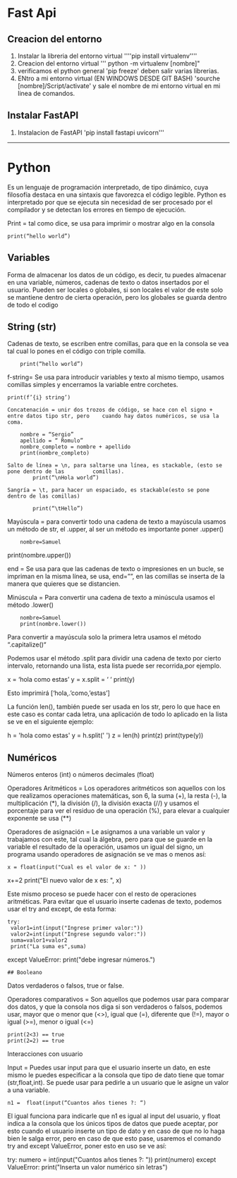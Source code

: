 # Fast Api
## Creacion del entorno
1. Instalar la libreria del entorno virtual ''''pip install virtualenv''''
2. Creacion del entorno virtual ''' python -m virtualenv [nombre]"
3. verificamos el python general 'pip freeze' deben salir varias librerias.
4. ENtro a mi entorno virtual (EN WINDOWS DESDE GIT BASH) 'sourche [nombre]/Script/activate' y sale el nombre de mi entorno virtual en mi linea de comandos.   

## Instalar FastAPI
1. Instalacion de FastAPI 'pip install fastapi uvicorn''' 

--- 

# Python 

Es un lenguaje de programación interpretado, de tipo dinámico, cuya filosofía destaca en una sintaxis que favorezca el código legible. Python es interpretado por que se ejecuta sin necesidad de ser procesado por el compilador y se detectan los errores en tiempo de ejecución. 

Print = tal como dice, se usa para imprimir o mostrar algo en la consola

	print(“hello world”)

## **Variables** 

Forma de almacenar los datos de un código, es decir, tu puedes almacenar en una variable, números, cadenas de texto o datos insertados por el usuario. Pueden ser locales o globales, si son locales el valor de este solo se mantiene dentro de cierta operación, pero los globales se guarda dentro de todo el codigo

## **String (str)** 

Cadenas de texto, se escriben entre comillas, para que en la consola se vea tal cual lo pones en el código con triple comilla. 
		
		print(“hello world”) 

f-string= Se usa para introducir variables y texto al mismo tiempo, usamos comillas simples y encerramos la variable entre corchetes.

	print(f’{i} string’)

	Concatenación = unir dos trozos de código, se hace con el signo + entre datos tipo str, pero 	cuando hay datos numéricos, se usa la coma.

		nombre = “Sergio”
		apellido = “ Romulo”
		nombre_completo = nombre + apellido
		print(nombre_completo)
	
	Salto de línea = \n, para saltarse una línea, es stackable, (esto se pone dentro de las  		comillas).
			print(“\nHola world”)

	Sangría = \t, para hacer un espaciado, es stackable(esto se pone dentro de las comillas)

			print(“\tHello”)




Mayúscula = para convertir todo una cadena de texto a mayúscula usamos un método de                  str, el .upper, al ser  un método es importante poner .upper()

		nombre=Samuel
print(nombre.upper())
 
end = Se usa para que las cadenas de texto o impresiones en un bucle, se impriman en la misma línea, se usa, end=””, en las comillas se inserta de la manera que quieres que se distancien. 

Minúscula =  Para convertir una cadena de texto a minúscula usamos el método .lower()	
		
		nombre=Samuel
		print(nombre.lower())

Para convertir  a mayúscula solo la primera letra usamos el método “.capitalize()“

Podemos usar el método .split para dividir una cadena de texto por cierto intervalo, retornando una lista, esta lista puede ser recorrida,por ejemplo.

x = ‘hola como estas’
y = x.split = ‘ ‘
print(y)

Esto imprimirá [‘hola,.’como,’estas’]

La función len(), también puede ser usada en los str, pero lo que hace en este caso es contar cada letra, una aplicación de todo lo aplicado en la lista se ve en el siguiente ejemplo:

h = 'hola como estas'
y = h.split(' ')
z = len(h)
print(z)
print(type(y))


## **Numéricos**  

Números enteros (int) o números decimales (float)

Operadores Aritméticos = Los operadores aritméticos son aquellos con los que realizamos operaciones matemáticas, son 6, la suma (+), la resta (-), la multiplicación (*), la división (/), la división exacta (//) y usamos el porcentaje para ver el residuo de una operación (%), para elevar a cualquier exponente se usa (**)




Operadores de asignación = Le asignamos a una variable un valor y trabajamos con este, tal cual la álgebra, pero para que se guarde en la variable el resultado de la operación, usamos un igual del signo, un programa usando operadores de asignación se ve mas o menos así:

	x = float(input("Cual es el valor de x: " ))
x+=2
print("El nuevo valor de x es: ", x)

Este mismo proceso se puede hacer con el resto de operaciones aritméticas. Para evitar que el usuario inserte cadenas de texto, podemos usar el try and except, de esta forma:

	try:    
  	 valor1=int(input("Ingrese primer valor:"))
  	 valor2=int(input("Ingrese segundo valor:"))
  	 suma=valor1+valor2
 	 print("La suma es",suma)
except ValueError:
  print("debe ingresar números.")

	## Booleano 

 Datos verdaderos o falsos, true or false.

Operadores comparativos = Son aquellos que podemos usar para comparar dos datos, y que la consola nos diga si son verdaderos o falsos, podemos usar, mayor que o menor que (<>), igual que (=), diferente que (!=), mayor o igual (>=), menor o igual (<=)

	print(2<3) == true
	print(2=2) == true

Interacciones con usuario

Input = Puedes usar input para que el usuario inserte un dato, en este mismo le puedes especificar a la consola que tipo de dato tiene que tomar (str,float,int). Se puede usar para pedirle a un usuario que le asigne un valor a una variable.

	n1 =  float(input(“Cuantos años tienes ?: “)

El igual funciona para indicarle que n1 es igual al input del usuario, y float indica a la consola que los únicos tipos de datos que puede aceptar, por esto cuando el usuario inserte un tipo de dato y en caso de que no lo haga bien le salga error, pero en caso de que esto pase, usaremos el comando try and except ValueError, poner esto en uso se ve así:

try:
  	numero = int(input("Cuantos años tienes ?: "))
 	 print(numero)
except ValueError:
 	 print("Inserta un valor numérico sin letras")
